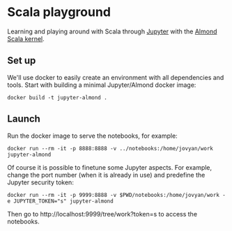 # Scala playground

Learning and playing around with Scala through [Jupyter](https://jupyter.org/)
with the [Almond Scala kernel](https://almond.sh/).

## Set up

We'll use docker to easily create an environment
with all dependencies and tools.
Start with building a minimal Jupyter/Almond docker image:

    docker build -t jupyter-almond .

## Launch

Run the docker image to serve the notebooks, for example:

    docker run --rm -it -p 8888:8888 -v ../notebooks:/home/jovyan/work jupyter-almond

Of course it is possible to finetune some Jupyter aspects.
For example, change the port number (when it is already in use)
and predefine the Jupyter security token:

    docker run --rm -it -p 9999:8888 -v $PWD/notebooks:/home/jovyan/work -e JUPYTER_TOKEN="s" jupyter-almond

Then go to http://localhost:9999/tree/work?token=s to access the notebooks.

